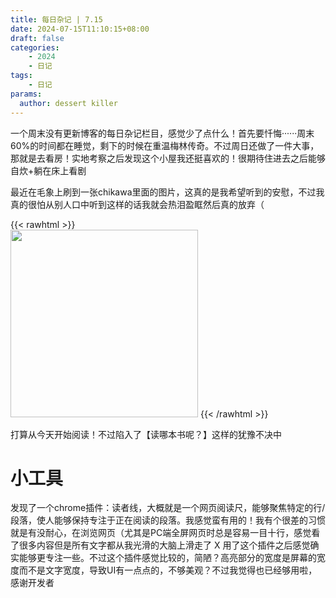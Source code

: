 ```yaml
---
title: 每日杂记 | 7.15
date: 2024-07-15T11:10:15+08:00
draft: false
categories: 
    - 2024
    - 日记
tags:
    - 日记
params:
  author: dessert killer
---
```


一个周末没有更新博客的每日杂记栏目，感觉少了点什么！首先要忏悔······周末60%的时间都在睡觉，剩下的时候在重温梅林传奇。不过周日还做了一件大事，那就是去看房！实地考察之后发现这个小屋我还挺喜欢的！很期待住进去之后能够自炊+躺在床上看剧

最近在毛象上刷到一张chikawa里面的图片，这真的是我希望听到的安慰，不过我真的很怕从别人口中听到这样的话我就会热泪盈眶然后真的放弃（

{{< rawhtml >}}    
    <!-- html codes here--> 
    <img src="https://pic.imgdb.cn/item/6694be67d9c307b7e907bf35.png?size=128" width="300"> 
{{< /rawhtml >}}

打算从今天开始阅读！不过陷入了【读哪本书呢？】这样的犹豫不决中

# 小工具

发现了一个chrome插件：读者线，大概就是一个网页阅读尺，能够聚焦特定的行/段落，使人能够保持专注于正在阅读的段落。我感觉蛮有用的！我有个很差的习惯就是有没耐心，在浏览网页（尤其是PC端全屏网页时总是容易一目十行，感觉看了很多内容但是所有文字都从我光滑的大脑上滑走了 X 用了这个插件之后感觉确实能够更专注一些。不过这个插件感觉比较的，简陋？高亮部分的宽度是屏幕的宽度而不是文字宽度，导致UI有一点点的，不够美观？不过我觉得也已经够用啦，感谢开发者